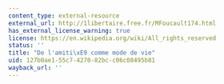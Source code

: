 ```yaml
---
content_type: external-resource
external_url: http://1libertaire.free.fr/MFoucault174.html
has_external_license_warning: true
license: https://en.wikipedia.org/wiki/All_rights_reserved
status: ''
title: "De l'amiti\xE9 comme mode de vie"
uid: 127b0ae1-55c7-4270-82bc-c06c08495b81
wayback_url: ''
---
```

